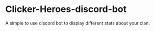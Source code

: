 # Clicker-Heroes-discord-bot
A simple to use discord bot to display different stats about your clan.
